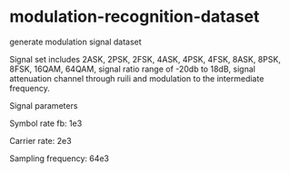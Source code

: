# modulation-recognition-dataset
generate modulation signal dataset

Signal set includes 2ASK, 2PSK, 2FSK, 4ASK, 4PSK, 4FSK, 8ASK, 8PSK, 8FSK, 16QAM, 64QAM, signal ratio range of -20db to 18dB, signal attenuation channel through ruili and modulation to the intermediate frequency.

Signal parameters

Symbol rate fb: 1e3

Carrier rate: 2e3

Sampling frequency: 64e3
